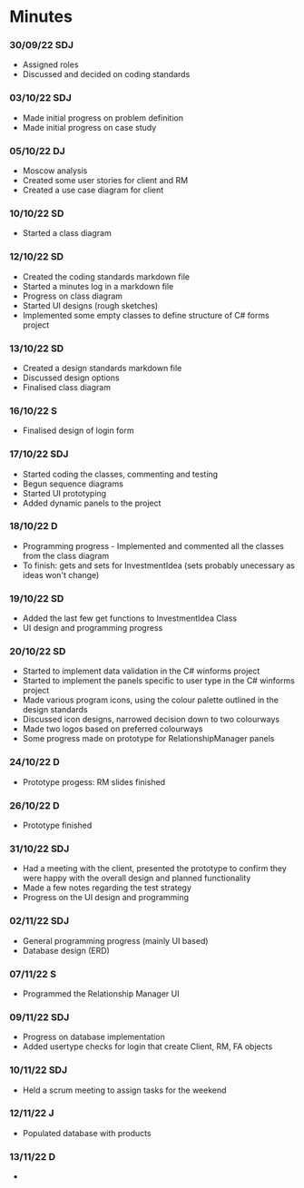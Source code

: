 # Minutes

### 30/09/22 SDJ
- Assigned roles
- Discussed and decided on coding standards

### 03/10/22 SDJ
- Made initial progress on problem definition
- Made initial progress on case study

### 05/10/22 DJ
- Moscow analysis
- Created some user stories for client and RM
- Created a use case diagram for client

### 10/10/22 SD
- Started a class diagram

### 12/10/22 SD
- Created the coding standards markdown file
- Started a minutes log in a markdown file
- Progress on class diagram
- Started UI designs (rough sketches)
- Implemented some empty classes to define structure of C# forms project

### 13/10/22 SD
- Created a design standards markdown file
- Discussed design options
- Finalised class diagram

### 16/10/22 S
- Finalised design of login form

### 17/10/22 SDJ
- Started coding the classes, commenting and testing
- Begun sequence diagrams
- Started UI prototyping
- Added dynamic panels to the project

### 18/10/22 D
- Programming progress - Implemented and commented all the classes from the class diagram
- To finish: gets and sets for InvestmentIdea (sets probably unecessary as ideas won't change)

### 19/10/22 SD
- Added the last few get functions to InvestmentIdea Class
- UI design and programming progress

### 20/10/22 SD
- Started to implement data validation in the C# winforms project
- Started to implement the panels specific to user type in the C# winforms project
- Made various program icons, using the colour palette outlined in the design standards
- Discussed icon designs, narrowed decision down to two colourways
- Made two logos based on preferred colourways
- Some progress made on prototype for RelationshipManager panels

### 24/10/22 D
- Prototype progess: RM slides finished

### 26/10/22 D
- Prototype finished

### 31/10/22 SDJ
- Had a meeting with the client, presented the prototype to confirm they were happy with the overall design and planned functionality
- Made a few notes regarding the test strategy
- Progress on the UI design and programming

### 02/11/22 SDJ
- General programming progress (mainly UI based)
- Database design (ERD)

### 07/11/22 S
- Programmed the Relationship Manager UI

### 09/11/22  SDJ
- Progress on database implementation
- Added usertype checks for login that create Client, RM, FA objects

### 10/11/22 SDJ
- Held a scrum meeting to assign tasks for the weekend

### 12/11/22 J
- Populated database with products

### 13/11/22 D
- 
